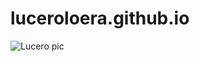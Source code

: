 # luceroloera.github.io

![Lucero pic](https://github.com/luceroloera/luceroloera.github.io/assets/136946619/b0e03452-e3ff-452f-b1b4-94a9f2a5a9cc)
